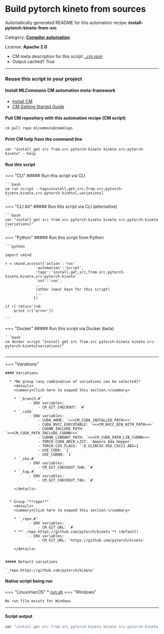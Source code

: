 # Build pytorch kineto from sources
Automatically generated README for this automation recipe: **install-pytorch-kineto-from-src**

Category: **[Compiler automation](..)**

License: **Apache 2.0**


* CM meta description for this script: *[_cm.json](https://github.com/mlcommons/cm4mlops/tree/main/script/install-pytorch-kineto-from-src/_cm.json)*
* Output cached? *True*

---
### Reuse this script in your project

#### Install MLCommons CM automation meta-framework

* [Install CM](https://docs.mlcommons.org/ck/install)
* [CM Getting Started Guide](https://docs.mlcommons.org/ck/getting-started/)

#### Pull CM repository with this automation recipe (CM script)

```cm pull repo mlcommons@cm4mlops```

#### Print CM help from the command line

````cmr "install get src from.src pytorch-kineto kineto src-pytorch-kineto" --help````

#### Run this script

=== "CLI"
    ##### Run this script via CLI

    ```bash
    cm run script --tags=install,get,src,from.src,pytorch-kineto,kineto,src-pytorch-kineto[,variations] 
    ```
=== "CLI Alt"
    ##### Run this script via CLI (alternative)


    ```bash
    cmr "install get src from.src pytorch-kineto kineto src-pytorch-kineto [variations]" 
    ```

=== "Python"
    ##### Run this script from Python


    ```python

    import cmind

    r = cmind.access({'action':'run'
                  'automation':'script',
                  'tags':'install,get,src,from.src,pytorch-kineto,kineto,src-pytorch-kineto'
                  'out':'con',
                  ...
                  (other input keys for this script)
                  ...
                 })

    if r['return']>0:
        print (r['error'])

    ```


=== "Docker"
    ##### Run this script via Docker (beta)

    ```bash
    cm docker script "install get src from.src pytorch-kineto kineto src-pytorch-kineto[variations]" 
    ```
___

=== "Variations"


    #### Variations

      * *No group (any combination of variations can be selected)*
        <details>
        <summary>Click here to expand this section.</summary>

        * `_branch.#`
               - ENV variables:
                   - CM_GIT_CHECKOUT: `#`
        * `_cuda`
               - ENV variables:
                   - CUDA_HOME: `<<<CM_CUDA_INSTALLED_PATH>>>`
                   - CUDA_NVCC_EXECUTABLE: `<<<CM_NVCC_BIN_WITH_PATH>>>`
                   - CUDNN_INCLUDE_PATH: `<<<CM_CUDA_PATH_INCLUDE_CUDNN>>>`
                   - CUDNN_LIBRARY_PATH: `<<<CM_CUDA_PATH_LIB_CUDNN>>>`
                   - TORCH_CUDA_ARCH_LIST: `Ampere Ada Hopper`
                   - TORCH_CXX_FLAGS: `-D_GLIBCXX_USE_CXX11_ABI=1`
                   - USE_CUDA: `1`
                   - USE_CUDNN: `1`
        * `_sha.#`
               - ENV variables:
                   - CM_GIT_CHECKOUT_SHA: `#`
        * `_tag.#`
               - ENV variables:
                   - CM_GIT_CHECKOUT_TAG: `#`

        </details>


      * Group "**repo**"
        <details>
        <summary>Click here to expand this section.</summary>

        * `_repo.#`
               - ENV variables:
                   - CM_GIT_URL: `#`
        * **`_repo.https://github.com/pytorch/kineto`** (default)
               - ENV variables:
                   - CM_GIT_URL: `https://github.com/pytorch/kineto`

        </details>


    ##### Default variations

    `_repo.https://github.com/pytorch/kineto`

#### Native script being run
=== "Linux/macOS"
     * [run.sh](https://github.com/mlcommons/cm4mlops/tree/main/script/install-pytorch-kineto-from-src/run.sh)
=== "Windows"

    No run file exists for Windows
___
#### Script output
```bash
cmr "install get src from.src pytorch-kineto kineto src-pytorch-kineto [variations]"  -j
```